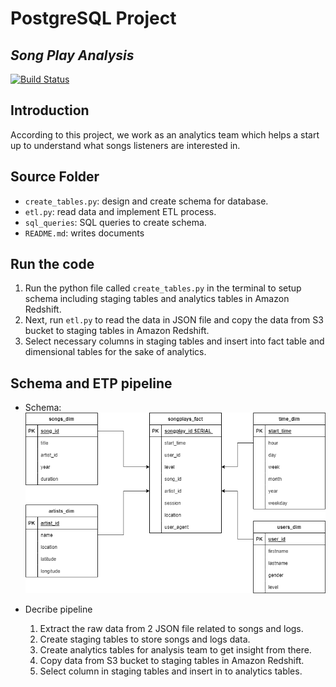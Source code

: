 # PostgreSQL Project
## _Song Play Analysis_

[![Build Status](https://travis-ci.org/joemccann/dillinger.svg?branch=master)](https://travis-ci.org/joemccann/dillinger)

## Introduction
According to this project, we work as an analytics team which helps a start up to understand what songs listeners are interested in.  

## Source Folder
- `create_tables.py`: design and create schema for database.
- `etl.py`: read data and implement ETL process.
- `sql_queries`: SQL queries to create schema.
- `README.md`: writes documents

## Run the code
1. Run the python file called `create_tables.py` in the terminal to setup schema including staging tables and analytics tables in Amazon Redshift.
2. Next, run `etl.py` to read the data in JSON file and copy the data from S3 bucket to staging tables in Amazon Redshift.
3. Select necessary columns in staging tables and insert into fact table and dimensional tables for the sake of analytics.

## Schema and ETP pipeline
- Schema:
![image](schema.png)

- Decribe pipeline
    1. Extract the raw data from 2 JSON file related to songs and logs.
    2. Create staging tables to store songs and logs data.
    3. Create analytics tables for analysis team to get insight from there.
    4. Copy data from S3 bucket to staging tables in Amazon Redshift.
    5. Select column in staging tables and insert in to analytics tables.
